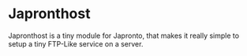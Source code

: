 # Japronthost

Japronthost is a tiny module for Japronto, that makes it really simple to setup a tiny FTP-Like service on a server.
